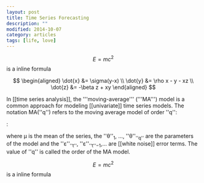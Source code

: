 ```yaml
---
layout: post
title: Time Series Forecasting
description: ""
modified: 2014-10-07
category: articles
tags: [life, love]
---
```


$$E=mc^2$$ is a inline formula


$$ 
\begin{aligned} \dot{x} &= \sigma(y-x) \\ 
\dot{y} &= \rho x - y - xz \\ 
\dot{z} &= -\beta z + xy \end{aligned} 
$$

In [[time series analysis]], the '''moving-average''' ('''MA''') model is a common approach for modeling [[univariate]] time series models. The notation MA(''q'') refers to the moving average model of order ''q'':

:<math> X_t = \mu + \varepsilon_t + \theta_1 \varepsilon_{t-1} + \cdots + \theta_q \varepsilon_{t-q} \,</math>

where μ is the mean of the series, the ''θ''<sub>1</sub>, ..., ''θ''<sub>''q''</sub> are the parameters of the model and the ''ε''<sub>''t''</sub>, ''ε''<sub>''t''−1</sub>,... are [[white noise]] error terms. The value of ''q'' is called the order of the MA model. 

$$E=mc^2$$ is a inline formula
